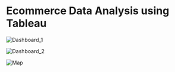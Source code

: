 # Ecommerce Data Analysis using Tableau
![Dashboard_1](https://user-images.githubusercontent.com/59662170/99658195-28e44e80-2a85-11eb-90da-1d3442cacaa6.jpg)

![Dashboard_2](https://user-images.githubusercontent.com/59662170/99658234-3699d400-2a85-11eb-8ccb-04c4da709d9c.jpg)

![Map](https://user-images.githubusercontent.com/59662170/99658270-42859600-2a85-11eb-85db-2444093a5de7.jpg)
